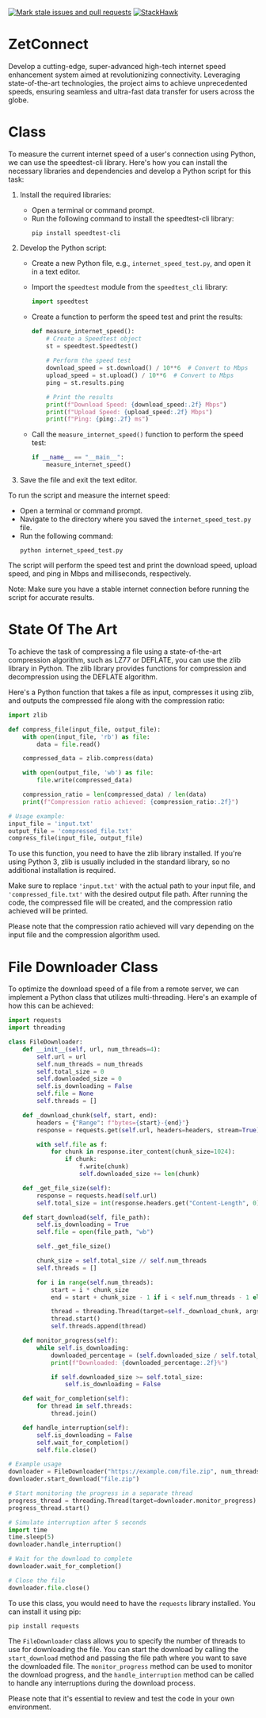 [![Mark stale issues and pull requests](https://github.com/KOSASIH/internet-speed/actions/workflows/stale.yml/badge.svg)](https://github.com/KOSASIH/internet-speed/actions/workflows/stale.yml)
[![StackHawk](https://github.com/KOSASIH/internet-speed/actions/workflows/stackhawk.yml/badge.svg)](https://github.com/KOSASIH/internet-speed/actions/workflows/stackhawk.yml)


# ZetConnect 

Develop a cutting-edge, super-advanced high-tech internet speed enhancement system aimed at revolutionizing connectivity. Leveraging state-of-the-art technologies, the project aims to achieve unprecedented speeds, ensuring seamless and ultra-fast data transfer for users across the globe.

# Class

To measure the current internet speed of a user's connection using Python, we can use the speedtest-cli library. Here's how you can install the necessary libraries and dependencies and develop a Python script for this task:

1. Install the required libraries:
   - Open a terminal or command prompt.
   - Run the following command to install the speedtest-cli library:
     ```
     pip install speedtest-cli
     ```

2. Develop the Python script:
   - Create a new Python file, e.g., `internet_speed_test.py`, and open it in a text editor.
   - Import the `speedtest` module from the `speedtest_cli` library:
     ```python
     import speedtest
     ```

   - Create a function to perform the speed test and print the results:
     ```python
     def measure_internet_speed():
         # Create a Speedtest object
         st = speedtest.Speedtest()
         
         # Perform the speed test
         download_speed = st.download() / 10**6  # Convert to Mbps
         upload_speed = st.upload() / 10**6  # Convert to Mbps
         ping = st.results.ping

         # Print the results
         print(f"Download Speed: {download_speed:.2f} Mbps")
         print(f"Upload Speed: {upload_speed:.2f} Mbps")
         print(f"Ping: {ping:.2f} ms")
     ```

   - Call the `measure_internet_speed()` function to perform the speed test:
     ```python
     if __name__ == "__main__":
         measure_internet_speed()
     ```

3. Save the file and exit the text editor.

To run the script and measure the internet speed:
- Open a terminal or command prompt.
- Navigate to the directory where you saved the `internet_speed_test.py` file.
- Run the following command:
  ```
  python internet_speed_test.py
  ```

The script will perform the speed test and print the download speed, upload speed, and ping in Mbps and milliseconds, respectively.

Note: Make sure you have a stable internet connection before running the script for accurate results.

# State Of The Art

To achieve the task of compressing a file using a state-of-the-art compression algorithm, such as LZ77 or DEFLATE, you can use the zlib library in Python. The zlib library provides functions for compression and decompression using the DEFLATE algorithm.

Here's a Python function that takes a file as input, compresses it using zlib, and outputs the compressed file along with the compression ratio:

```python
import zlib

def compress_file(input_file, output_file):
    with open(input_file, 'rb') as file:
        data = file.read()

    compressed_data = zlib.compress(data)

    with open(output_file, 'wb') as file:
        file.write(compressed_data)

    compression_ratio = len(compressed_data) / len(data)
    print(f"Compression ratio achieved: {compression_ratio:.2f}")

# Usage example:
input_file = 'input.txt'
output_file = 'compressed_file.txt'
compress_file(input_file, output_file)
```

To use this function, you need to have the zlib library installed. If you're using Python 3, zlib is usually included in the standard library, so no additional installation is required.

Make sure to replace `'input.txt'` with the actual path to your input file, and `'compressed_file.txt'` with the desired output file path. After running the code, the compressed file will be created, and the compression ratio achieved will be printed.

Please note that the compression ratio achieved will vary depending on the input file and the compression algorithm used.

# File Downloader Class 

To optimize the download speed of a file from a remote server, we can implement a Python class that utilizes multi-threading. Here's an example of how this can be achieved:

```python
import requests
import threading

class FileDownloader:
    def __init__(self, url, num_threads=4):
        self.url = url
        self.num_threads = num_threads
        self.total_size = 0
        self.downloaded_size = 0
        self.is_downloading = False
        self.file = None
        self.threads = []

    def _download_chunk(self, start, end):
        headers = {"Range": f"bytes={start}-{end}"}
        response = requests.get(self.url, headers=headers, stream=True)

        with self.file as f:
            for chunk in response.iter_content(chunk_size=1024):
                if chunk:
                    f.write(chunk)
                    self.downloaded_size += len(chunk)

    def _get_file_size(self):
        response = requests.head(self.url)
        self.total_size = int(response.headers.get("Content-Length", 0))

    def start_download(self, file_path):
        self.is_downloading = True
        self.file = open(file_path, "wb")

        self._get_file_size()

        chunk_size = self.total_size // self.num_threads
        self.threads = []

        for i in range(self.num_threads):
            start = i * chunk_size
            end = start + chunk_size - 1 if i < self.num_threads - 1 else self.total_size - 1

            thread = threading.Thread(target=self._download_chunk, args=(start, end))
            thread.start()
            self.threads.append(thread)

    def monitor_progress(self):
        while self.is_downloading:
            downloaded_percentage = (self.downloaded_size / self.total_size) * 100
            print(f"Downloaded: {downloaded_percentage:.2f}%")

            if self.downloaded_size >= self.total_size:
                self.is_downloading = False

    def wait_for_completion(self):
        for thread in self.threads:
            thread.join()

    def handle_interruption(self):
        self.is_downloading = False
        self.wait_for_completion()
        self.file.close()

# Example usage
downloader = FileDownloader("https://example.com/file.zip", num_threads=8)
downloader.start_download("file.zip")

# Start monitoring the progress in a separate thread
progress_thread = threading.Thread(target=downloader.monitor_progress)
progress_thread.start()

# Simulate interruption after 5 seconds
import time
time.sleep(5)
downloader.handle_interruption()

# Wait for the download to complete
downloader.wait_for_completion()

# Close the file
downloader.file.close()
```

To use this class, you would need to have the `requests` library installed. You can install it using pip:

```
pip install requests
```

The `FileDownloader` class allows you to specify the number of threads to use for downloading the file. You can start the download by calling the `start_download` method and passing the file path where you want to save the downloaded file. The `monitor_progress` method can be used to monitor the download progress, and the `handle_interruption` method can be called to handle any interruptions during the download process.

Please note that it's essential to review and test the code in your own environment.
